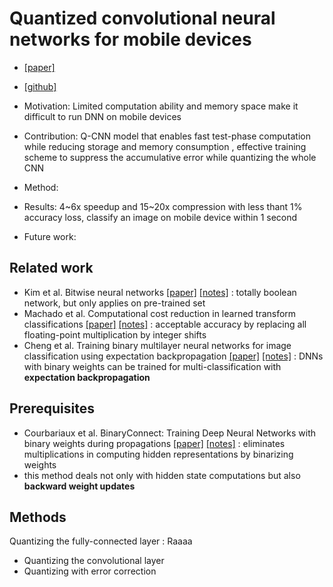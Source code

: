 # Quantized convolutional neural networks for mobile devices
* [[paper]](https://arxiv.org/pdf/1512.06473v3.pdf)
* [[github]](https://github.com/jiaxiang-wu/quantized-cnn)

* Motivation: Limited computation ability and memory space make it difficult to run DNN on mobile devices
* Contribution: Q-CNN model that enables fast test-phase computation while reducing storage and memory consumption
, effective training scheme to suppress the accumulative error while quantizing the whole CNN
* Method: 
* Results: 4~6x speedup and 15~20x compression with less thant 1% accuracy loss, classify an image on mobile device within 1 second
* Future work: 

## Related work
- Kim et al. Bitwise neural networks [[paper]](https://arxiv.org/pdf/1601.06071v1.pdf) [[notes]]() : totally boolean network, but only applies on pre-trained set
- Machado et al. Computational cost reduction in learned transform classifications [[paper]](https://arxiv.org/pdf/1504.06779v2.pdf) [[notes]]() : acceptable accuracy by replacing all floating-point multiplication by integer shifts
- Cheng et al. Training binary multilayer neural networks for image classification using expectation backpropagation [[paper]](https://arxiv.org/pdf/1503.03562v3.pdf) [[notes]]() : DNNs with binary weights can be trained for multi-classification with **expectation backpropagation**

## Prerequisites
- Courbariaux et al. BinaryConnect: Training Deep Neural Networks with binary weights during propagations [[paper]](https://arxiv.org/pdf/1511.00363v3.pdf) [[notes]]()
: eliminates multiplications in computing hidden representations by binarizing weights
- this method deals not only with hidden state computations but also **backward weight updates**

## Methods

Quantizing the fully-connected layer
: Raaaa
- Quantizing the convolutional layer
- Quantizing with error correction
